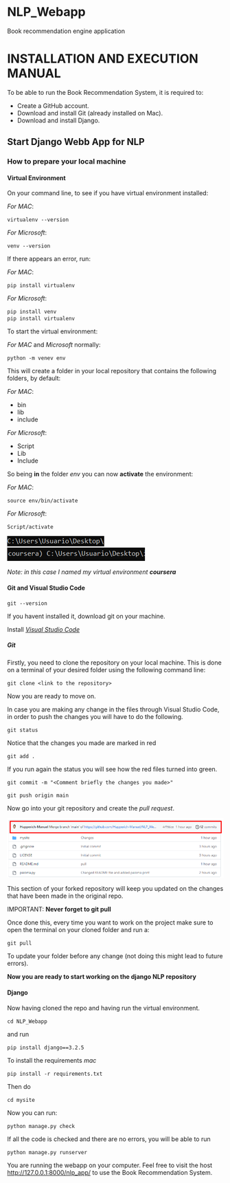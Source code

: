 # NLP_Webapp
Book recommendation engine application

# INSTALLATION AND EXECUTION MANUAL

To be able to run the Book Recommendation System, it is required to: 

- Create a GitHub account. 
- Download and install Git (already installed on Mac). 
- Download and install Django. 

## Start Django Webb App for NLP

### How to prepare your local machine

#### Virtual Environment

On your command line, to see if you have virtual environment installed:

_For MAC_:
```command
virtualenv --version
```
_For Microsoft_:
```command
venv --version
```

If there appears an error, run:

_For MAC_:
```command
pip install virtualenv
```

_For Microsoft_:
```command
pip install venv
pip install virtualenv
```

To start the virtual environment:

_For MAC_ and _Microsoft_ normally:

```command
python -m venev env
```
This will create a folder in your local repository that contains the following folders, by default:

_For MAC_:
* bin
* lib
* include

_For Microsoft_:
* Script
* Lib
* Include

So being **in** the folder _env_ you can now **activate** the environment:

_For MAC_:
```command
source env/bin/activate
```

_For Microsoft_:
```command
Script/activate
```

<img src ="https://github.com/Hupperich-Manuel/NLP_Webapp/blob/main/img/Screenshot_1.png"/>
<img src ="https://github.com/Hupperich-Manuel/NLP_Webapp/blob/main/img/Screenshot_2.png"/>

_Note: in this case I named my virtual environment **coursera**_

#### Git and Visual Studio Code

```command
git --version
```

If you havent installed it, download git on your machine.

Install [_Visual Studio Code_](https://code.visualstudio.com/download)

##### Git

Firstly, you need to clone the repository on your local machine. This is done on a terminal of your desired folder using the following command line:

```command
git clone <link to the repository>
````

Now you are ready to move on.

In case you are making any change in the files through Visual Studio Code, in order to push the changes you will have to do the following.

```command
git status
````
Notice that the changes you made are marked in red

```command
git add .
```
If you run again the status you will see how the red files turned into green.

```command
git commit -m "<Comment briefly the changes you made>"
```

```command
git push origin main
```

Now go into your git repository and create the _pull request_.

<img src ="https://github.com/Hupperich-Manuel/NLP_Webapp/blob/main/img/Screenshot_3.png"/>


This section of your forked repository will keep you updated on the changes that have been made in the original repo.

IMPORTANT: **Never forget to git pull**

Once done this, every time you want to work on the project make sure to open the terminal on your cloned folder and run a:
```command
git pull
```
To update your folder before any change (not doing this might lead to future errors).

**Now you are ready to start working on the django NLP repository**


#### Django

Now having cloned the repo and having run the virtual environment.

```command
cd NLP_Webapp
```
and run

```command
pip install django==3.2.5
```

To install the requirements _mac_
```command
pip install -r requirements.txt
```

Then do 

```command
cd mysite
```
Now you can run:
```command
python manage.py check
```
If all the code is checked and there are no errors, you will be able to run

```command
python manage.py runserver
```
You are running the webapp on your computer. Feel free to visit the host http://127.0.0.1:8000/nlp_app/ to use the Book Recommendation System. 
